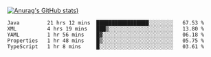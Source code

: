 [![Anurag's GitHub stats](https://github-readme-stats.vercel.app/api?username=Old-Camel&show_icons=true&theme=dark))](https://github.com/anuraghazra/github-readme-stats)
<!--START_SECTION:waka-->
```text
Java         21 hrs 12 mins  █████████████████░░░░░░░░   67.53 % 
XML          4 hrs 19 mins   ███▒░░░░░░░░░░░░░░░░░░░░░   13.80 % 
YAML         1 hr 56 mins    █▓░░░░░░░░░░░░░░░░░░░░░░░   06.18 % 
Properties   1 hr 48 mins    █▒░░░░░░░░░░░░░░░░░░░░░░░   05.75 % 
TypeScript   1 hr 8 mins     █░░░░░░░░░░░░░░░░░░░░░░░░   03.61 % 
```
<!--END_SECTION:waka-->

